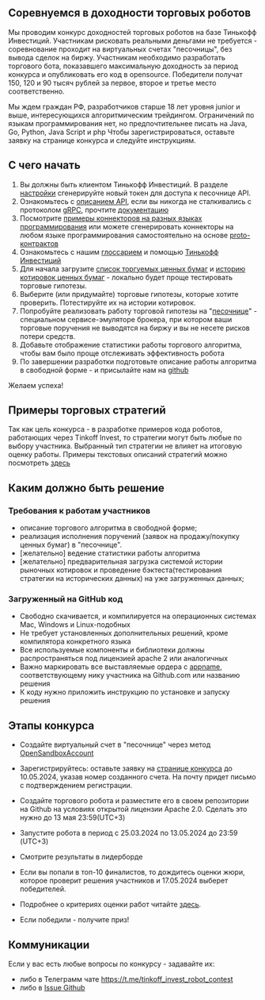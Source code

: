 ## Соревнуемся в доходности торговых роботов

Мы проводим конкурс доходностей торговых роботов на базе Тинькофф Инвестиций. 
Участникам рисковать реальными деньгами не требуется - соревнование проходит на виртуальных счетах "песочницы", без вывода сделок на биржу.
Участникам необходимо разработать торгового бота, показавшего максимальную доходность за период конкурса и опубликовать его код в opensource. 
Победители получат 150, 120 и 90 тысяч рублей за первое, второе и третье место соответственно.

Мы ждем граждан РФ, разработчиков старше 18 лет уровня junior и выше, интересующихся алгоритмическим трейдингом. 
Ограничений по языкам программирования нет, но предпочтительнее писать на Java, Go, Python, Java Script и php 
Чтобы зарегистрироваться, оставьте заявку на странице конкурса и следуйте инструкциям.

## С чего начать 

1. Вы должны быть клиентом Тинькофф Инвестиций. В разделе [настройки](https://www.tinkoff.ru/invest/settings/) сгенерируйте новый токен для доступа к песочнице API.
2. Ознакомьтесь с [описанием API](https://RussianInvestments.github.io/investAPI/), если вы никогда не сталкивались с протоколом [gRPC](https://grpc.io/docs/), прочтите [документацию](https://RussianInvestments.github.io/investAPI/grpc/)
3. Посмотрите [примеры коннекторов на разных языках программирования](https://github.com/RussianInvestments/investAPI/) или можете сгенерировать коннекторы на любом языке программирования самостоятельно на основе [proto-контрактов](https://github.com/RussianInvestments/investAPI/tree/main/src/docs/contracts)
4. Ознакомьтесь с нашим [глоссарием](https://RussianInvestments.github.io/investAPI/glossary/) и помощью [Тинькофф Инвестиций](https://help.tinkoff.ru/investments/?)
5. Для начала загрузите [список торгуемых ценных бумаг](https://RussianInvestments.github.io/investAPI/head-instruments/) и [историю котировок ценных бумаг](https://RussianInvestments.github.io/investAPI/head-marketdata/) - локально будет проще тестировать торговые гипотезы.
6. Выберите (или придумайте) торговые гипотезы, которые хотите проверить. Потестируйте их на истории котировок.
7. Попробуйте реализовать работу торговой гипотезы на "[песочнице](https://RussianInvestments.github.io/investAPI/head-sandbox/)" - специальном сервисе-эмуляторе брокера, при котором ваши торговые поручения не выводятся на биржу и вы не несете рисков потери средств.
8. Добавьте отображение статистики работы торгового алгоритма, чтобы вам было проще отслеживать эффективность робота
9. По завершении разработки подготовьте описание работы алгоритма в свободной форме - и присылайте нам на [github](https://github.com/InvestContest/2024/issues?q=is%3Aissue+is%3Aopen+label%3A%D0%9D%D0%BE%D0%BC%D0%B8%D0%BD%D0%B0%D1%86%D0%B8%D1%8F) 

Желаем успеха!  

## Примеры торговых стратегий
Так как цель конкурса - в разработке примеров кода роботов, работающих через Tinkoff Invest, то стратегии могут быть любые по выбору участника. 
Выбранный тип стратегии не влияет на итоговую оценку работы. 
Примеры текстовых описаний стратегий можно посмотреть [здесь](https://github.com/InvestContest/2024/blob/main/examples.md)

## Каким должно быть решение

### Требования к работам участников
* описание торгового алгоритма в свободной форме; 
* реализация исполнения поручений (заявок на продажу/покупку ценных бумаг) в "песочнице".
* [желательно] ведение статистики работы алгоритма
* [желательно] предварительная загрузка системой истории рыночных котировок и проведение бэктеста(тестирования стратегии на исторических данных) на уже загруженных данных;

### Загруженный на GitHub код

* Свободно скачивается, и компилируется на операционных системах Mac, Windows и Linux-подобных
* Не требует установленных дополнительных решений, кроме компилятора конкретного языка
* Все используемые компоненты и библиотеки должны распространяться под лицензией apache 2 или аналогичных
* Важно маркировать все выставляемые ордера с [appname](https://RussianInvestments.github.io/investAPI/grpc/#appname), соответствующему нику участника на Github.com или названию решения
* К коду нужно приложить инструкцию по установке и запуску решения

## Этапы конкурса 
- Создайте виртуальный счет в "песочнице" через метод  [OpenSandboxAccount](https://russianinvestments.github.io/investAPI/sandbox/#opensandboxaccount)
- Зарегистрируйтесь: оставьте заявку на [странице конкурса](https://meetup.tinkoff.ru/event/tinkoff-invest-robot-contest/) до 10.05.2024, указав номер созданного счета. На почту придет письмо с подтверждением регистрации.
 
- Создайте торгового робота и разместите его в своем репозитории на Github на условиях открытой лицензии Apache 2.0. Сделать это нужно до 13 мая 23:59(UTC+3)
- Запустите робота в период с 25.03.2024 по 13.05.2024 до 23:59 (UTC+3)
- Смотрите результаты в лидерборде 
- Если вы попали в топ-10 финалистов, то дождитесь оценки жюри, которое проверит решения участников и 17.05.2024 выберет победителей.
- Подробнее о критериях оценки работ читайте [здесь](https://github.com/InvestContest/2024/blob/main/score.md). 
- Если победили - получите приз! 

## Коммуникации

Если у вас есть любые вопросы по конкурсу - задавайте их:
* либо в Телеграмм чате https://t.me/tinkoff_invest_robot_contest
* либо в [Issue Github](https://github.com/InvestContest/2024/issues) 

